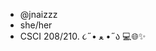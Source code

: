 - @jnaizzz
- she/her
- CSCI 208/210. ૮˶• ﻌ •˶ა 💻🌐✨
 <!---
jnaizzz/jnaizzz is a ✨ special ✨ repository because its `README.md` (this file) appears on your GitHub profile.
You can click the Preview link to take a look at your changes.
--->
